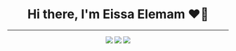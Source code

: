 <h1 align="center">Hi there, I'm Eissa Elemam ❤👋</h1>
<hr/>
<p align="center">
    <a href="https://eissa44.github.io/My-Portfolio/"><img src="https://img.shields.io/badge/Portfolio-%23000000.svg?&style=for-the-badge"></a>
    <a href="https://www.linkedin.com/in/eissa-elemam-376734269/"><img src="https://img.shields.io/badge/linkedin-%230077B5.svg?&style=for-the-badge&logo=linkedin&logoColor=white"></a>
    <a href="https://www.instagram.com/eissaelemam/"><img src="https://img.shields.io/badge/instagram-%23E4405F.svg?&style=for-the-badge&logo=instagram&logoColor=white"></a>
<!--     <a href="https://twitter.com/mohamed_abusrea"><img src="https://img.shields.io/badge/twitter-%231DA1F2.svg?&style=for-the-badge&logo=twitter&logoColor=white"></a> -->

  </p>


<!--
**Eissa44/Eissa44** is a ✨ _special_ ✨ repository because its `README.md` (this file) appears on your GitHub profile.

Here are some ideas to get you started:

- 🔭 I’m currently working on ...
- 🌱 I’m currently learning ...
- 👯 I’m looking to collaborate on ...
- 🤔 I’m looking for help with ...
- 💬 Ask me about ...
- 📫 How to reach me: ...
- 😄 Pronouns: ...
- ⚡ Fun fact: ...
-->
